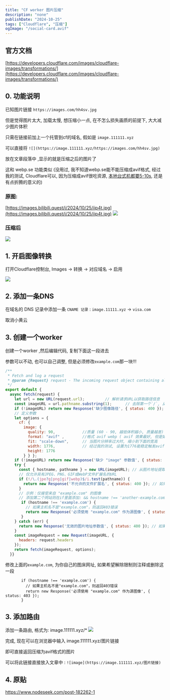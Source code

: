 ```yaml
---
title: "CF worker 图片压缩"
description: "none"
publishDate: "2024-10-25"
tags: ["Cloudflare", "压缩"]
ogImage: "/social-card.avif"
---
```


<!-- more --> 

## 官方文档
[https://developers.cloudflare.com/images/cloudflare-images/transformations/](https://developers.cloudflare.com/images/cloudflare-images/transformations/)

## 0. 功能说明

已知图片链接 `https://images.com/hh4sv.jpg`

但是觉得图片太大, 加载太慢, 想压缩小一点, 在不怎么损失画质的前提下, 大大减少图片体积

只需在链接前加上一个托管到cf的域名, 假如是 `image.111111.xyz`

可以直接将 `![](https://image.111111.xyz/https://images.com/hh4sv.jpg)`

放在文章段落中 ,显示的就是压缩之后的图片了

这和 webp.se 功能类似 (没用过, 我不知道webp.se能不能压缩成avif格式, 经过我的测试, Cloudflare可以, 因为压缩成avif很吃资源, [本地台式机都要5-10s](https://squoosh.app/), 还是有点折腾的意义的)

### 原图: 
[https://images.bilibili.quest/i/2024/10/25/iip4t.jpg](https://images.bilibili.quest/i/2024/10/25/iip4t.jpg)
![](https://i.730307.xyz/202410260130555.avif)
### 压缩后
![](https://i.730307.xyz/202410260130348.avif)

## 1. 开启图像转换
打开Cloudflare控制台, Images -> 转换 -> 对应域名 -> 启用

![](https://i.730307.xyz/202410260130324.avif)

## 2. 添加一条DNS

在域名的 DNS 记录中添加一条 `CNAME 记录` : `image.11111.xyz` -> `visa.com`

取消小黄云

## 3. 创建一个worker

创建一个worker ,然后编辑代码, 复制下面这一段进去

参数可以不动, 也可以自己调整, 但是必须修改`example.com`那一块!!!

```js
/**
 * Fetch and log a request
 * @param {Request} request - The incoming request object containing all information about the HTTP request.
 */
export default {
  async fetch(request) {
    let url = new URL(request.url);         // 解析请求URL以获取路径信息
    const imageURL = url.pathname.substring(1);      // 去除第一个`/`, 从路径中提取图像URL
    if (!imageURL) return new Response('缺少图像路径', { status: 400 });
    // 定义参数
    let options = { 
      cf: { 
        image: { 
          quality: 90,            //质量 (60 - 90, 越低体积越小, 质量越差)  
          format: "avif" ,        //格式 avif webp ( avif 效果最好, 但是如果原图分辨率太高则无法触发 )
          fit: "scale-down",      // 当图片分辨率过大时, 缩小到下面的宽高
          width: 1776,            // 经过我的测试, 设置为1776能稳定触发avif格式压缩 ( avif压缩很费资源 )
          height: 1776
        } } };
    if (!imageURL) return new Response('缺少 "image" 参数值', { status: 400 }); // 如果没有提供图像URL，则返回400错误
    try {
      const { hostname, pathname } = new URL(imageURL); // 从图片地址提取主机名和路径名
      // 仅允许具有JPEG、PNG、GIF或WebP文件扩展名的URL
      if (!/\.(jpe?g|png|gif|webp)$/i.test(pathname)) {
        return new Response('不允许的文件扩展名', { status: 400 }); // 如果文件扩展名不在允许列表内，则返回400错误
      }
      // 示例：仅接受来自 "example.com" 的图像
      // 添加第二个网站则在if里面添加: && hostname !== 'another-example.com'
       if (hostname !== 'example.com') {
	   	 // 如果主机名不是"example.com"，则返回403错误
         return new Response('必须使用 "example.com" 作为源图像', { status: 403 }); 
       }
    } catch (err) {
      return new Response('无效的图片地址参数值', { status: 400 }); // 如果解析URL出错，则返回400错误
    }
    const imageRequest = new Request(imageURL, {
      headers: request.headers 
    });
    return fetch(imageRequest, options); 
  }}
```
修改上面的`example.com`, 为你自己的图床网址, 如果希望解除限制则注释或删除这一段
```
       if (hostname !== 'example.com') {
	   	 // 如果主机名不是"example.com"，则返回403错误
         return new Response('必须使用 "example.com" 作为源图像', { status: 403 }); 
       }
```	 

## 3. 添加路由

添加一条路由, 格式为: image.111111.xyz/*
![](https://i.730307.xyz/202410260130818.avif)

完成, 现在可以在浏览器中输入 image.111111.xyz/图片链接

即可直接返回压缩为avif格式的图片

可以将此链接直接放入文章中 : `![image](https://image.111111.xyz/图片链接)`

## 4. 原贴

https://www.nodeseek.com/post-182262-1